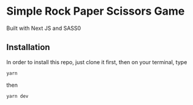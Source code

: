 # Simple Rock Paper Scissors Game
Built with Next JS and SASS0

## Installation
In order to install this repo, just clone it first, then on your terminal, type


```bash
yarn
```

then

```bash
yarn dev
```
